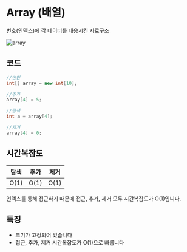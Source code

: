 # Array (배열)

번호(인덱스)에 각 데이터를 대응시킨 자료구조

![array](https://github.com/user-attachments/assets/540df514-5f17-4e9c-aa64-f32a87533f6b)


## 코드
```java
//선언
int[] array = new int[10];

//추가
array[4] = 5;

//탐색
int a = array[4];

//제거
array[4] = 0;
```

## 시간복잡도
|  탐색  |  추가  | 제거 |
|:----:|:----:| :---: |
| O(1) | O(1) | O(1) |

인덱스를 통해 접근하기 때문에 접근, 추가, 제거 모두 시간복잡도가 O(1)입니다.

## 특징
- 크기가 고정되어 있습니다
- 접근, 추가, 제거 시간복잡도가 O(1)으로 빠릅니다
